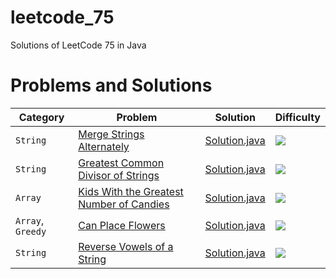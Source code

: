 # leetcode_75

Solutions of LeetCode 75 in Java

# Problems and Solutions

| Category              	| Problem                       									                                        | Solution                        					| Difficulty 						  |
|-------------------------------|-----------------------------------------------------------------------------------------------------------------------------------------------|-----------------------------------------------------------------------|---------------------------------------------------------|
|`String`    		        |[Merge Strings Alternately](https://leetcode.com/problems/merge-strings-alternately/)		                                                |[Solution.java](1768.MergeStringsAlternately/Solution.java)		|<img src="https://img.shields.io/badge/-Easy-green" />   |
|`String`    		        |[Greatest Common Divisor of Strings](https://leetcode.com/problems/greatest-common-divisor-of-strings/)		                        |[Solution.java](1071.GreatestCommonDivisorofStrings/Solution.java)	|<img src="https://img.shields.io/badge/-Easy-green" />   |
|`Array`    		        |[Kids With the Greatest Number of Candies](https://leetcode.com/problems/kids-with-the-greatest-number-of-candies/)		                |[Solution.java](1431.KidsWiththeGreatestNumberofCandies/Solution.java)	|<img src="https://img.shields.io/badge/-Easy-green" />   |
|`Array`, `Greedy`              |[Can Place Flowers](https://leetcode.com/problems/can-place-flowers/)                                                                          |[Solution.java](605.CanPlaceFlowers/Solution.java)                     |<img src="https://img.shields.io/badge/-Easy-green" />   |
|`String`                       |[Reverse Vowels of a String](https://leetcode.com/problems/reverse-vowels-of-a-string/)                                                        |[Solution.java](345.ReverseVowelsofaString/Solution.java)              |<img src="https://img.shields.io/badge/-Easy-green" />   |
